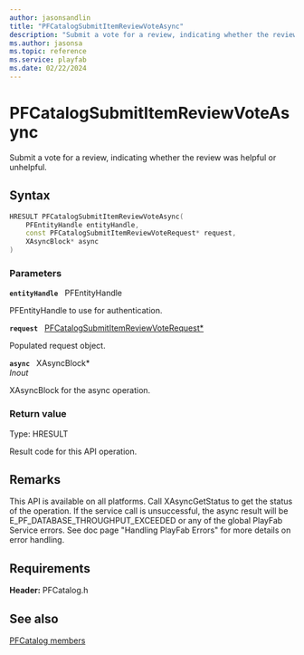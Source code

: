 ```yaml
---
author: jasonsandlin
title: "PFCatalogSubmitItemReviewVoteAsync"
description: "Submit a vote for a review, indicating whether the review was helpful or unhelpful."
ms.author: jasonsa
ms.topic: reference
ms.service: playfab
ms.date: 02/22/2024
---
```


# PFCatalogSubmitItemReviewVoteAsync  

Submit a vote for a review, indicating whether the review was helpful or unhelpful.  

## Syntax  
  
```cpp
HRESULT PFCatalogSubmitItemReviewVoteAsync(  
    PFEntityHandle entityHandle,  
    const PFCatalogSubmitItemReviewVoteRequest* request,  
    XAsyncBlock* async  
)  
```  
  
### Parameters  
  
**`entityHandle`** &nbsp; PFEntityHandle  
  
PFEntityHandle to use for authentication.  
  
**`request`** &nbsp; [PFCatalogSubmitItemReviewVoteRequest*](../../pfcatalogtypes/structs/pfcatalogsubmititemreviewvoterequest.md)  
  
Populated request object.  
  
**`async`** &nbsp; XAsyncBlock*  
*_Inout_*  
  
XAsyncBlock for the async operation.  
  
  
### Return value
Type: HRESULT
  
Result code for this API operation.
  
## Remarks  
  
This API is available on all platforms. Call XAsyncGetStatus to get the status of the operation. If the service call is unsuccessful, the async result will be E_PF_DATABASE_THROUGHPUT_EXCEEDED or any of the global PlayFab Service errors. See doc page "Handling PlayFab Errors" for more details on error handling.
  
## Requirements  
  
**Header:** PFCatalog.h
  
## See also  
[PFCatalog members](../pfcatalog_members.md)  

  
  
